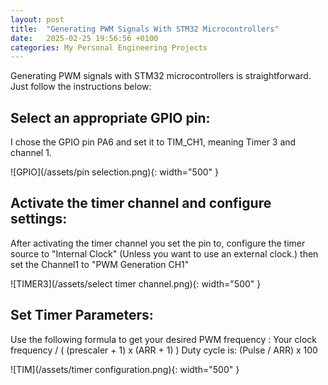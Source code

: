 ```yaml
---
layout: post
title:  "Generating PWM Signals With STM32 Microcontrollers"
date:   2025-02-25 19:56:56 +0100
categories: My Personal Engineering Projects
---
```


Generating PWM signals with STM32 microcontrollers is straightforward. Just follow the instructions below:


## Select an appropriate GPIO pin:


I chose the GPIO pin PA6 and set it to TIM_CH1, meaning Timer 3 and channel 1.

![GPIO](/assets/pin selection.png){: width="500" }

## Activate the timer channel and configure settings:

After activating the timer channel you set the pin to, configure the timer source to "Internal Clock" (Unless you want to use an external clock.) then set the Channel1 to "PWM Generation CH1"

![TIMER3](/assets/select timer channel.png){: width="500" }


## Set Timer Parameters:


Use the following formula to get your desired PWM frequency : Your clock frequency / ( (prescaler + 1) x (ARR + 1) )
Duty cycle is: (Pulse / ARR) x 100


![TIM](/assets/timer configuration.png){: width="500" }



